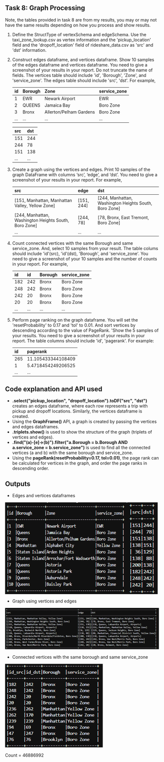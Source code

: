 ## Task 8: Graph Processing
Note, the tables provided in task 8 are from my results, you may or may not have the same results depending on how you process and show results.

1. Define the StructType of vertexSchema and edgeSchema. Use the taxi_zone_lookup.csv as vertex information and the 'pickup_location' field and the 'dropoff_location' field of rideshare_data.csv as 'src' and 'dst' information.
2. Construct edges dataframe, and vertices dataframe. Show 10 samples of the edges dataframe and vertices dataframe. You need to give a screenshot of your results in your report. Do not truncate the name of fields. The vertices table should include 'id', 'Borough', 'Zone', and 'service_zone'. The edges table should include 'src', 'dst'. For example,

    | id | Borough | Zone                      | service_zone |
    |----|---------|---------------------------|--------------|
    | 1  | EWR     | Newark Airport            | EWR          |
    | 2  | QUEENS  | Jamaica Bay               | Boro Zone    |
    | 3  | Bronx   | Allerton/Pelham Gardens   | Boro Zone    |
    | ...| ...     | ...                       | ...          |
    
    | src | dst |
    |-----|-----|
    | 151 | 244 |
    | 244 | 78  |
    | 151 | 138 |
    | ... | ... |
    
3. Create a graph using the vertices and edges. Print 10 samples of the graph DataFrame with columns ‘src’, ‘edge’, and ‘dst’. You need to give a screenshot of your results in your report. For example,

    | src                                                     | edge              | dst                                                    | 
    |---------------------------------------------------------|-------------------|--------------------------------------------------------|
    | [151, Manhattan, Manhattan Valley, Yellow Zone]         | [151, 244]        | [244, Manhattan, Washington Heights South, Boro Zone] |  
    | [244, Manhattan, Washington Heights South, Boro Zone]   | [244, 78]         | [78, Bronx, East Tremont, Boro Zone]                 |  
    | ...                                                     | ...               | ...                                                    |  
    
4. Count connected vertices with the same Borough and same service_zone. And, select 10 samples from your result. The table colums should include 'id'(src), 'id'(dst), 'Borough', and 'service_zone'. You need to give a screenshot of your 10 samples and the number of counts in your report. For example,

    | id  | id  | Borough | service_zone |
    |-----|-----|---------|--------------|
    | 182 | 242 | Bronx   | Boro Zone    |
    | 248 | 242 | Bronx   | Boro Zone    |
    | 242 | 20  | Bronx   | Boro Zone    |
    | 20  | 20  | Bronx   | Boro Zone    |
    | ... | ... | ...     | ...          |
    
5. Perform page ranking on the graph dataframe. You will set the 'resetProbability' to 0.17 and 'tol' to 0.01. And sort vertices by descending according to the value of PageRank. 'Show the 5 samples of your results. You need to give a screenshot of your results in your report. The table columns should include 'id', 'pagerank'. For example:

    | id  | pagerank            |
    |-----|---------------------|
    | 265 | 11.105433344108409  |
    | 1   | 5.4718454249206525  |
    | ... | ...                 |



## Code explanation and API used
- __.select("pickup_location", "dropoff_location").toDF("src", "dst")__ creates an edges dataframe, where each row represents a trip with pickup and dropoff locations. Similarly, the vertices dataframe is created.
- Using the __GraphFrame()__ API, a graph is created by passing the vertices and edges dataframes.
- __.triplets.show()__ is used to show the structure of the graph (triplets of vertices and edges).
- __.find("(a)-[e]->(b)").filter("a.Borough = b.Borough AND a.service_zone = b.service_zone")__ is used to find all the connected vertices (a and b) with the same borough and service_zone.
- Using the __pageRank(resetProbability=0.17, tol=0.01)__, the page rank can be calculated for vertices in the graph, and order the page ranks in descending order.


## Outputs
- Edges and vertices dataframes
<img src="Outputs/edges.png" width="400" height="300" align="left" />
<img src="Outputs/vertices.png" width="100" height="300" align="center" />
<!-- ![alt img](Outputs/edges.png) -->
<!-- vertices -->

- Graph using vertices and edges
<!-- <img src="Outputs/trips.png" width="500" height="500" align="left" /> -->
![alt img](Outputs/graph.png)

- Connected vertices with the same borough and same service_zone
<!-- <img src="Outputs/trips.png" width="500" height="500" align="left" /> -->
![alt img](Outputs/connected_vertices.png)

Count = 46886992